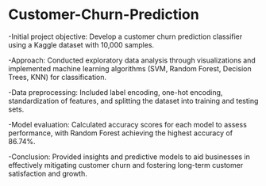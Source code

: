 # Customer-Churn-Prediction
-Initial project objective: Develop a customer churn prediction classifier using a Kaggle dataset with 10,000 samples.

-Approach: Conducted exploratory data analysis through visualizations and implemented machine learning algorithms (SVM, Random Forest, Decision Trees, KNN) for classification.

-Data preprocessing: Included label encoding, one-hot encoding, standardization of features, and splitting the dataset into training and testing sets.

-Model evaluation: Calculated accuracy scores for each model to assess performance, with Random Forest achieving the highest accuracy of 86.74%.

-Conclusion: Provided insights and predictive models to aid businesses in effectively mitigating customer churn and fostering long-term customer satisfaction and growth.
